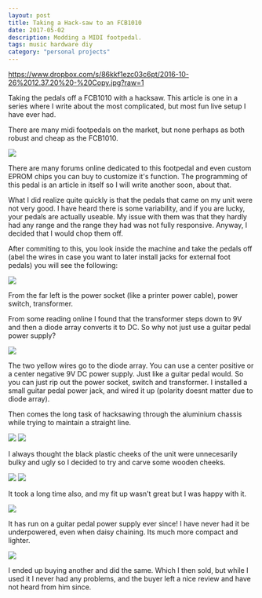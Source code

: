 ```yaml
---
layout: post
title: Taking a Hack-saw to an FCB1010
date: 2017-05-02
description: Modding a MIDI footpedal.
tags: music hardware diy
category: "personal projects"
---
```


https://www.dropbox.com/s/86kkf1ezc03c6pt/2016-10-26%2012.37.20%20-%20Copy.jpg?raw=1

Taking the pedals off a FCB1010 with a hacksaw.
This article is one in a series where I write about the most complicated, but most fun live setup I have ever had.

There are many midi footpedals on the market, but none perhaps as both robust and cheap as the FCB1010.

<img src="https://www.dropbox.com/s/8f0iswsx4n3iylj/FCB1010.jpg?raw=1" class="post-img">

There are many forums online dedicated to this footpedal and even custom EPROM chips you can buy to customize it's function. The programming of this pedal is an article in itself so I will write another soon, about that.

What I did realize quite quickly is that the pedals that came on my unit were not very good. I have heard there is some variability, and if you are lucky, your pedals are actually useable. My issue with them was that they hardly had any range and the range they had was not fully responsive. Anyway, I decided that I would chop them off.

After commiting to this, you look inside the machine and take the pedals off (abel the wires in case you want to later install jacks for external foot pedals) you will see the following:

<img src="https://www.dropbox.com/s/5wrg50ajcpkaqfq/2016-10-04%2015.21.53-2.jpg?raw=1" class="post-img">

From the far left is the power socket (like a printer power cable), power switch, transformer.

From some reading online I found that the transformer steps down to 9V and then a diode array converts it to DC. So why not just use a guitar pedal power supply?

<img src="https://www.dropbox.com/s/hp0907t71mcfsdt/2016-10-04%2015.32.48.jpg?raw=1" class="post-img">

The two yellow wires go to the diode array. You can use a center positive or a center negative 9V DC power supply. Just like a guitar pedal would. So you can just rip out the power socket, switch and transformer. I installed a small guitar pedal power jack, and wired it up (polarity doesnt matter due to diode array).

Then comes the long task of hacksawing through the aluminium chassis while trying to maintain a straight line.

<img src="https://www.dropbox.com/s/hdtwnzdvahtt8b4/2016-10-05%2009.13.40.jpg?raw=1" class="post-img">
<img src="https://www.dropbox.com/s/0ys75t8ic9r8zd6/2016-10-05%2009.47.08.jpg?raw=1" class="post-img">

I always thought the black plastic cheeks of the unit were unnecesarily bulky and ugly so I decided to try and carve some wooden cheeks.

<img src="https://www.dropbox.com/s/m9llflj9p6zswf1/2016-10-05%2013.38.03.jpg?raw=1" class="post-img">
<img src="https://www.dropbox.com/s/ar1cfzbf6xvrqf1/2016-10-26%2012.37.25.jpg?raw=1" class="post-img">

It took a long time also, and my fit up wasn't great but I was happy with it.

<img src="https://www.dropbox.com/s/c95kmja44kyv5e1/2016-10-05%2018.04.38.jpg?raw=1" class="post-img">

It has run on a guitar pedal power supply ever since! I have never had it be underpowered, even when daisy chaining. Its much more compact and lighter.

<img src="https://www.dropbox.com/s/uuz5uwr2cukx05g/2016-10-26%2012.37.20.jpg?raw=1" class="post-img">

I ended up buying another and did the same. Which I then sold, but while I used it I never had any problems, and the buyer left a nice review and have not heard from him since.

